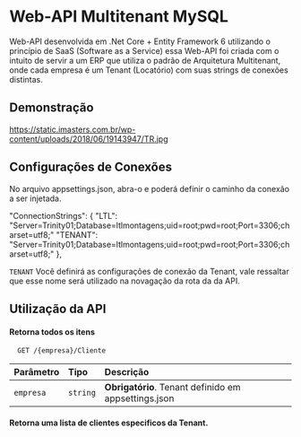 
# Web-API Multitenant MySQL

Web-API desenvolvida em .Net Core + Entity Framework 6 utilizando o princípio de SaaS (Software as a Service) essa Web-API foi criada 
com o intuito de servir a um ERP que utiliza o padrão de Arquitetura Multitenant, onde cada empresa é um Tenant (Locatório) com suas strings de conexões distintas.



## Demonstração

https://static.imasters.com.br/wp-content/uploads/2018/06/19143947/TR.jpg


## Configurações de Conexões

No arquivo appsettings.json, abra-o e poderá definir o caminho da conexão a ser injetada.

  "ConnectionStrings": {
    "LTL": "Server=Trinity01;Database=ltlmontagens;uid=root;pwd=root;Port=3306;charset=utf8;"
    "TENANT": "Server=Trinity01;Database=ltlmontagens;uid=root;pwd=root;Port=3306;charset=utf8;"
  },

`TENANT` Você definirá as configurações de conexão da Tenant, vale ressaltar que esse nome será 
utilizado na novagação da rota da da API.


## Utilização da API

#### Retorna todos os itens

```http
  GET /{empresa}/Cliente
```

| Parâmetro   | Tipo       | Descrição                           |
| :---------- | :--------- | :---------------------------------- |
| `empresa` | `string` | **Obrigatório**. Tenant definido em appsettings.json |

#### Retorna uma lista de clientes especificos da Tenant.

